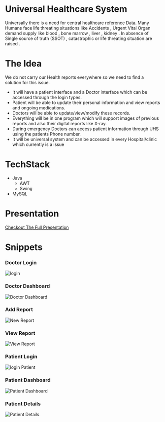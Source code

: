 # Universal Healthcare System

Universally there is a need for central 
healthcare reference Data. Many Humans 
face life threating situations like Accidents , 
Urgent Vital Organ demand supply like 
blood , bone marrow , liver , kidney . In 
absence of Single source of truth (SSOT) , 
catastrophic or life threating situation are 
raised .

# The Idea
We do not carry our Health reports everywhere so we need to 
find a solution for this issue.
* It will have a patient interface and a Doctor interface which can be accessed through the login types.
* Patient will be able to update their personal information and view reports and ongoing medications.
* Doctors will be able to update/view/modify these records.
* Everything will be in one program which will support images of previous reports and also their digital reports like X-ray.
* During emergency Doctors can access patient information through UHS using the patients Phone number.
* It will be universal system and can be accessed in every Hospital/clinic which currently is a issue
# TechStack
* Java
    - AWT
    - Swing
* MySQL

# Presentation

[Checkout The Full Presentation](https://github.com/javaMPR/uhs/raw/main/content/javaprojectfinal.ppsx)


# Snippets

### Doctor Login
![login](https://github.com/javaMPR/uhs/blob/main/content/Images/Screenshot_20221027_095911.png)
### Doctor Dashboard
![Doctor Dashboard](https://github.com/javaMPR/uhs/blob/main/content/Images/Screenshot_20221105_090400.png)
### Add Report
![New Report](https://github.com/javaMPR/uhs/blob/main/content/Images/Screenshot_20221105_090612.png)
### View Report
![View Report](https://github.com/javaMPR/uhs/blob/main/content/Images/Screenshot_20221105_091852.png)
### Patient Login
![login Patient](https://github.com/javaMPR/uhs/blob/main/content/Images/Screenshot_20221027_100741.png)
### Patient Dashboard
![Patient Dashboard](https://github.com/javaMPR/uhs/blob/main/content/Images/Screenshot_20221105_092546.png)
### Patient Details
![Patient Details](https://github.com/javaMPR/uhs/blob/main/content/Images/Screenshot_20221105_092729.png)

